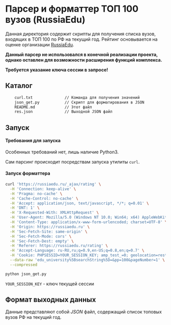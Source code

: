 

# Парсер и форматтер ТОП 100 вузов (RussiaEdu)

Данная директория содержит скрипты для получения списка вузов, входящих в ТОП 100 по РФ на текущий год. Рейтинг основывается на оценке организации [RussiaEdu](https://russiaedu.ru).

**Данный парсер не использовался в конечной реализации проекта, однако оставлен для возможности расширения функций комплекса.**

**Требуется указание ключа сессии в запросе!**

## Каталог

```bash
    curl.txt              // Команда для получения значений
    json_get.py           // Скрипт для форматирования в JSON
    README.md             // Этот файл
    res.json              // Выходной JSON файл
```

## Запуск

#### Требования для запуска

Особенных требований нет, лишь наличие Python3.

Сам парсинг происходит посредствам запуска утилиты `curl`.

#### Запуск форматтера

```bash
curl 'https://russiaedu.ru/_ajax/rating' \
  -H 'Connection: keep-alive' \
  -H 'Pragma: no-cache' \
  -H 'Cache-Control: no-cache' \
  -H 'Accept: application/json, text/javascript, */*; q=0.01' \
  -H 'DNT: 1' \
  -H 'X-Requested-With: XMLHttpRequest' \
  -H 'User-Agent: Mozilla/5.0 (Windows NT 10.0; Win64; x64) AppleWebKit/537.36 (KHTML, like Gecko) Chrome/83.0.4103.106 Safari/537.36' \
  -H 'Content-Type: application/x-www-form-urlencoded; charset=UTF-8' \
  -H 'Origin: https://russiaedu.ru' \
  -H 'Sec-Fetch-Site: same-origin' \
  -H 'Sec-Fetch-Mode: cors' \
  -H 'Sec-Fetch-Dest: empty' \
  -H 'Referer: https://russiaedu.ru/rating' \
  -H 'Accept-Language: ru-RU,ru;q=0.9,en-US;q=0.8,en;q=0.7' \
  -H 'Cookie: PHPSESSID=YOUR_SESSION_KEY; amp_test_=0; geolocation=restricted'\
  --data-raw 'edu_university%5BsearchString%5D=&pp=100&pageNumber=1' \
  --compressed

python json_get.py
```

`YOUR_SESSION_KEY` - ключ текущей сессии

## Формат выходных данных

Данные представляют собой *JSON* файл, содержащий список топовых вузов РФ на текущий год.
